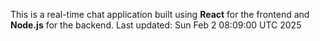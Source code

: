 This is a real-time chat application built using **React** for the frontend and **Node.js** for the backend.
Last updated: Sun Feb  2 08:09:00 UTC 2025
